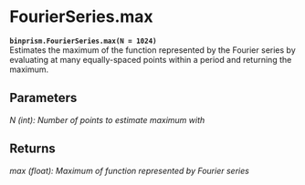 # FourierSeries.max
**`binprism.FourierSeries.max(N = 1024)`** <br/>
Estimates the maximum of the function represented by the Fourier series by evaluating at many equally-spaced points within a period and returning the maximum.
## Parameters
*N (int): Number of points to estimate maximum with*
## Returns
*max (float): Maximum of function represented by Fourier series*
